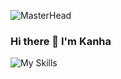 ![MasterHead](https://user-images.githubusercontent.com/74038190/212750680-266fa8aa-39f1-4e8b-8873-7181dbaf3d7c.gif)

### Hi there 👋 I'm Kanha
![My Skills](https://skillicons.dev/icons?i=js,html,css,tailwind,firebase,git,nodejs,mysql,react,mongodb,express,dynamodb,aws,github,reduxts,angular,blender,bootstrap,gcp,materialui,postman,replit,sass,stackoverflow)
<!--
**Piyush0369/Piyush0369** is a ✨ _special_ ✨ repository because its `README.md` (this file) appears on your GitHub profile.

Here are some ideas to get you started:

- 🔭 I’m currently working on ...
- 🌱 I’m currently learning ...
- 👯 I’m looking to collaborate on ...
- 🤔 I’m looking for help with ...
- 💬 Ask me about ...
- 📫 How to reach me: ...
- 😄 Pronouns: ...
- ⚡ Fun fact: ...
-->

